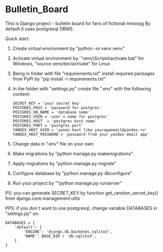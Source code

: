 # Bulletin_Board
This is Django project - bulletin board for fans of fictional mmorpg
By default it uses postgresql DBMS.

Quick start:
1. Create virtual environment by "python -m venv venv"

2. Activate virtual environment by: "venv\Scripts\activate.bat" for Windows, "source venv/bin/activate" for Linux

3. Being in folder with file "requirements.txt" install required packages from PyPI by "pip install -r requirements.txt"

4. In the folder with "settings.py" create file ".env" with the following content:
    ```
    SECRET_KEY = 'your secret key'
    POSTGRES_PASS = 'password for postgres'
    POSTGRES_DB_NAME = 'database name'
    POSTGRES_USER = 'user`s name for postgres'
    POSTGRES_HOST  = 'postgres host name'
    POSTGRES_PORT = 'postgres port'
    YANDEX_HOST_USER = 'yanex host like yourappemail@yandex.ru'
    YANDEX_HOST_PASSWORD = 'password from your yandex email app'
    ```

5. Change data in ".env" file on your own

5. Make migrations by "python manage.py makemigrations"

6. Apply migrations by "python manage.py migrate"

7. Configure database by "python manage.py dbconfigure"

8. Run your project by ""python manage.py runserver"

PS: you can generate SECRET_KEY by function get_random_secret_key() from django.core.management.utils

PPS: if you don`t want to use postgresql, change variable DATABASES in "settngs.py" on:

    DATABASES = {
        'default': {
            'ENGINE': 'django.db.backends.sqlite3',
            'NAME': BASE_DIR / 'db.sqlite3',
        }
    }